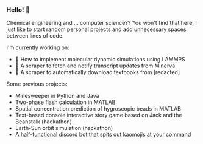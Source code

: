 ### Hello! 👋
Chemical engineering and ... computer science?? You won't find that here, I just like to start random personal projects and add unnecessary spaces between lines of code.

I'm currently working on:
- 🌱 How to implement molecular dynamic simulations using LAMMPS
- 🌱 A scraper to fetch and notify transcript updates from Minerva
- 🌱 A scraper to automatically download textbooks from [redacted]

Some previous projects:
- Minesweeper in Python and Java
- Two-phase flash calculation in MATLAB
- Spatial concentration prediction of hygroscopic beads in MATLAB
- Text-based console interactive story game based on Jack and the Beanstalk (hackathon)
- Earth-Sun orbit simulation (hackathon)
- A half-functional discord bot that spits out kaomojis at your command

<!--
**jennifertramsu/jennifertramsu** is a ✨ _special_ ✨ repository because its `README.md` (this file) appears on your GitHub profile.

Here are some ideas to get you started:

- 🔭 I’m currently working on ...
- 🌱 I’m currently learning ...
- 👯 I’m looking to collaborate on ...
- 🤔 I’m looking for help with ...
- 💬 Ask me about ...
- 📫 How to reach me: ...
- 😄 Pronouns: ...
- ⚡ Fun fact: ...
-->

